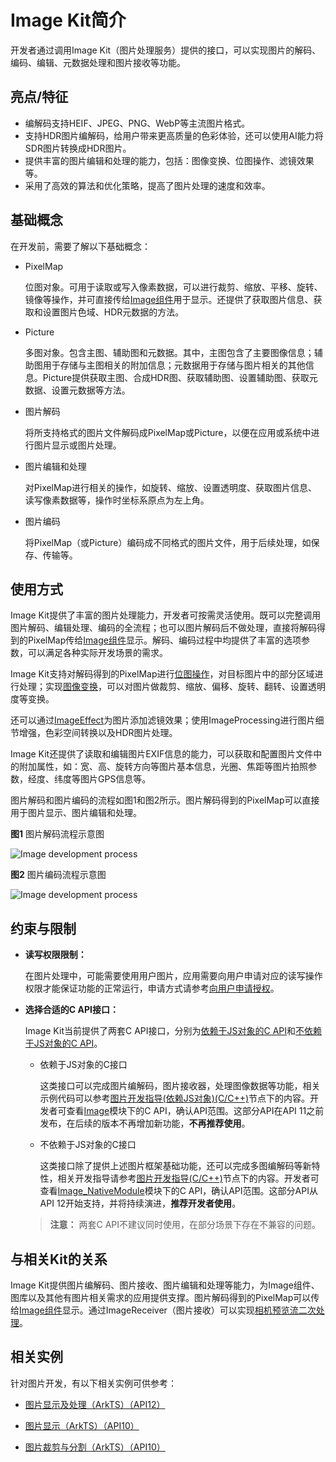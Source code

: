# Image Kit简介
<!--Kit: Image Kit-->
<!--Subsystem: Multimedia-->
<!--Owner: @aulight02-->
<!--Designer: @liyang_bryan-->
<!--Tester: @xchaosioda-->
<!--Adviser: @w_Machine_cc-->

开发者通过调用Image Kit（图片处理服务）提供的接口，可以实现图片的解码、编码、编辑、元数据处理和图片接收等功能。

## 亮点/特征

- 编解码支持HEIF、JPEG、PNG、WebP等主流图片格式。
- 支持HDR图片编解码，给用户带来更高质量的色彩体验，还可以使用AI能力将SDR图片转换成HDR图片。
- 提供丰富的图片编辑和处理的能力，包括：图像变换、位图操作、滤镜效果等。
- 采用了高效的算法和优化策略，提高了图片处理的速度和效率。

## 基础概念
在开发前，需要了解以下基础概念：

- PixelMap

  位图对象。可用于读取或写入像素数据，可以进行裁剪、缩放、平移、旋转、镜像等操作，并可直接传给[Image组件](../../ui/arkts-graphics-display.md)用于显示。还提供了获取图片信息、获取和设置图片色域、HDR元数据的方法。

- Picture
  
  多图对象。包含主图、辅助图和元数据。其中，主图包含了主要图像信息；辅助图用于存储与主图相关的附加信息；元数据用于存储与图片相关的其他信息。Picture提供获取主图、合成HDR图、获取辅助图、设置辅助图、获取元数据、设置元数据等方法。

- 图片解码
  
  将所支持格式的图片文件解码成PixelMap或Picture，以便在应用或系统中进行图片显示或图片处理。

- 图片编辑和处理

  对PixelMap进行相关的操作，如旋转、缩放、设置透明度、获取图片信息、读写像素数据等，操作时坐标系原点为左上角。

- 图片编码

  将PixelMap（或Picture）编码成不同格式的图片文件，用于后续处理，如保存、传输等。

## 使用方式

Image Kit提供了丰富的图片处理能力，开发者可按需灵活使用。既可以完整调用图片解码、编辑处理、编码的全流程；也可以图片解码后不做处理，直接将解码得到的PixelMap传给[Image组件](../../ui/arkts-graphics-display.md)显示。解码、编码过程中均提供了丰富的选项参数，可以满足各种实际开发场景的需求。

Image Kit支持对解码得到的PixelMap进行[位图操作](../image/image-pixelmap-operation.md)，对目标图片中的部分区域进行处理；实现[图像变换](../image/image-transformation.md)，可以对图片做裁剪、缩放、偏移、旋转、翻转、设置透明度等变换。

还可以通过[ImageEffect](../image/image-effect-guidelines.md)为图片添加滤镜效果；使用ImageProcessing进行图片细节增强，色彩空间转换以及HDR图片处理。

Image Kit还提供了读取和编辑图片EXIF信息的能力，可以获取和配置图片文件中的附加属性，如：宽、高、旋转方向等图片基本信息，光圈、焦距等图片拍照参数，经度、纬度等图片GPS信息等。

图片解码和图片编码的流程如图1和图2所示。图片解码得到的PixelMap可以直接用于图片显示、图片编辑和处理。

**图1** 图片解码流程示意图

![Image development process](figures/image-decoding.png)

**图2** 图片编码流程示意图

![Image development process](figures/image-encoding.png)


## 约束与限制

- **读写权限限制：**

  在图片处理中，可能需要使用用户图片，应用需要向用户申请对应的读写操作权限才能保证功能的正常运行，申请方式请参考[向用户申请授权](../../security/AccessToken/request-user-authorization.md)。

- **选择合适的C API接口：**
  
  Image Kit当前提供了两套C API接口，分别为[依赖于JS对象的C API](../../reference/apis-image-kit/capi-image.md)和[不依赖于JS对象的C API](../../reference/apis-image-kit/capi-image-nativemodule.md)。
  - 依赖于JS对象的C接口
  
    这类接口可以完成图片编解码，图片接收器，处理图像数据等功能，相关示例代码可以参考[图片开发指导(依赖JS对象)(C/C++)](image-decoding-native.md)节点下的内容。开发者可查看[Image](../../reference/apis-image-kit/capi-image.md)模块下的C API，确认API范围。这部分API在API 11之前发布，在后续的版本不再增加新功能，**不再推荐使用**。

  - 不依赖于JS对象的C接口
  
    这类接口除了提供上述图片框架基础功能，还可以完成多图编解码等新特性，相关开发指导请参考[图片开发指导(C/C++)](image-source-c.md)节点下的内容。开发者可查看[Image_NativeModule](../../reference/apis-image-kit/capi-image-nativemodule.md)模块下的C API，确认API范围。这部分API从API 12开始支持，并将持续演进，**推荐开发者使用**。

  > **注意：**
  > 两套C API不建议同时使用，在部分场景下存在不兼容的问题。

## 与相关Kit的关系

Image Kit提供图片编解码、图片接收、图片编辑和处理等能力，为Image组件、图库以及其他有图片相关需求的应用提供支撑。图片解码得到的PixelMap可以传给[Image组件](../../ui/arkts-graphics-display.md)显示。通过ImageReceiver（图片接收）可以实现[相机预览流二次处理](../camera/native-camera-preview-imageReceiver.md)。

## 相关实例

针对图片开发，有以下相关实例可供参考：

- [图片显示及处理（ArkTS）（API12）](https://gitcode.com/openharmony/applications_app_samples/tree/master/code/BasicFeature/Media/Image)

- [图片显示（ArkTS）（API10）](https://gitcode.com/openharmony/applications_app_samples/tree/master/code/BasicFeature/Media/ImageShow)

- [图片裁剪与分割（ArkTS）（API10）](https://gitcode.com/openharmony/applications_app_samples/tree/master/code/SystemFeature/Media/GamePuzzle)

